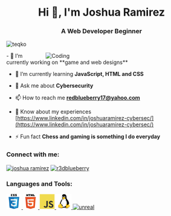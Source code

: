 <h1 align="center">Hi 👋, I'm Joshua Ramirez</h1>
<h3 align="center">A Web Developer Beginner</h3>

<p align="left"> <img src="https://komarev.com/ghpvc/?username=teqko&label=Profile%20views&color=0e75b6&style=flat" alt="teqko" /> </p>

<img align="right" alt="Coding" width="400" src="https://media1.giphy.com/media/RbDKaczqWovIugyJmW/giphy.gif">
- 🔭 I’m currently working on **game and web designs**

- 🌱 I’m currently learning **JavaScript, HTML and CSS**

- 💬 Ask me about **Cybersecurity**

- 📫 How to reach me **redblueberry17@yahoo.com**

- 📄 Know about my experiences [https://www.linkedin.com/in/joshuaramirez-cybersec/](https://www.linkedin.com/in/joshuaramirez-cybersec/)

- ⚡ Fun fact **Chess and gaming is something I do everyday**




<h3 align="left">Connect with me:</h3>
<p align="left">
<a href="https://linkedin.com/in/joshua ramirez" target="blank"><img align="center" src="https://raw.githubusercontent.com/rahuldkjain/github-profile-readme-generator/master/src/images/icons/Social/linked-in-alt.svg" alt="joshua ramirez" height="30" width="40" /></a>
<a href="https://instagram.com/r3dblueberry" target="blank"><img align="center" src="https://raw.githubusercontent.com/rahuldkjain/github-profile-readme-generator/master/src/images/icons/Social/instagram.svg" alt="r3dblueberry" height="30" width="40" /></a>
</p>

<h3 align="left">Languages and Tools:</h3>
<p align="left"> <a href="https://www.w3schools.com/css/" target="_blank" rel="noreferrer"> <img src="https://raw.githubusercontent.com/devicons/devicon/master/icons/css3/css3-original-wordmark.svg" alt="css3" width="40" height="40"/> </a> <a href="https://www.w3.org/html/" target="_blank" rel="noreferrer"> <img src="https://raw.githubusercontent.com/devicons/devicon/master/icons/html5/html5-original-wordmark.svg" alt="html5" width="40" height="40"/> </a> <a href="https://developer.mozilla.org/en-US/docs/Web/JavaScript" target="_blank" rel="noreferrer"> <img src="https://raw.githubusercontent.com/devicons/devicon/master/icons/javascript/javascript-original.svg" alt="javascript" width="40" height="40"/> </a> <a href="https://www.linux.org/" target="_blank" rel="noreferrer"> <img src="https://raw.githubusercontent.com/devicons/devicon/master/icons/linux/linux-original.svg" alt="linux" width="40" height="40"/> </a> <a href="https://unrealengine.com/" target="_blank" rel="noreferrer"> <img src="https://raw.githubusercontent.com/kenangundogan/fontisto/036b7eca71aab1bef8e6a0518f7329f13ed62f6b/icons/svg/brand/unreal-engine.svg" alt="unreal" width="40" height="40"/> </a> </p>



